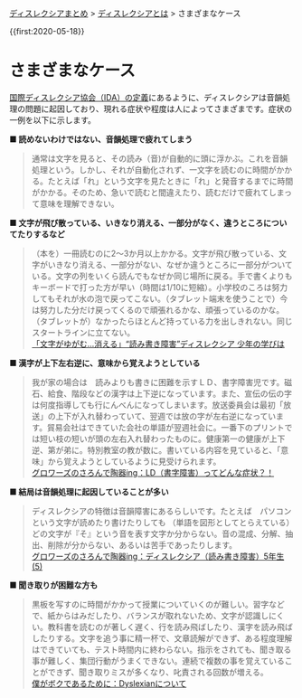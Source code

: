 <p class="breadcrumbs"><a href="../index.md">ディスレクシアまとめ</a> > <a href="index.md">ディスレクシアとは</a> > さまざまなケース

{{first:2020-05-18}}
# さまざまなケース
[国際ディスレクシア協会（IDA）の定義](./ida-definition.md)にあるように、ディスレクシアは音韻処理の問題に起因しており、現れる症状や程度は人によってさまざまです。症状の一例を以下に示します。


**■ 読めないわけではない、音韻処理で疲れてしまう**
> 通常は文字を見ると、その読み（音)が自動的に頭に浮かぶ。これを音韻処理という。しかし、それが自動化されず、一文字を読むのに時間がかかる。たとえば「れ」という文字を見たときに「れ」と発音するまでに時間がかかる。そのため、急いで読むと間違えたり、読むだけで疲れてしまって意味を理解できない。

**■ 文字が飛び散っている、いきなり消える、一部分がなく、違うところについてたりするなど**

>（本を）一冊読むのに2～3か月以上かかる。文字が飛び散っている、文字がいきなり消える、一部分がない、なぜか違うところに一部分がついている。文字の列をいくら読んでもなぜか同じ場所に戻る。手で書くよりもキーボードで打った方が早い（時間は1/10に短縮）。小学校のころは努力してもそれが水の泡で戻ってこない。（タブレット端末を使うことで）今は努力した分だけ戻ってくるので頑張れるかな、頑張っているのかな。（タブレットが）なかったらほとんど持っている力を出しきれない。同じスタートラインに立てない。  
>[「文字がゆがむ…消える」“読み書き障害”ディスレクシア 少年の学びは](https://note.com/news23/n/ndd69b5ccd3d4)

**■ 漢字が上下左右逆に、意味から覚えようとしている**

>我が家の場合は　読みよりも書きに困難を示すＬＤ、書字障害児です。磁石、給食、階段などの漢字は上下逆になっています。また、宣伝の伝の字は何度指導しても行にんべんになってしまいます。放送委員会は最初「放送」の上下が入れ替わっていて、翌週では放の字が左右逆になっています。貿易会社はできていた会社の単語が翌週社会に。一番下のプリントでは短い枝の短いが頭の左右入れ替わったものに。健康第一の健康が上下逆、第が弟に。特別教室の教が数に。書いている内容を見ていると、「意味」から覚えようとしているように見受けられます。  
>[グロワーズのさろんで陶器ing：LD（書字障害）ってどんな症状？！](https://plaza.rakuten.co.jp/growers/4010/)


**■ 結局は音韻処理に起因していることが多い**

>ディスレクシアの特徴は音韻障害にあるらしいです。たとえば　パソコンという文字が読めたり書けたりしても
（単語を図形としてとらえている）どの文字が『そ』という音を表す文字か分からない。音の混成、分解、抽出、削除が分からない、あるいは苦手であったりします。  
>[グロワーズのさろんで陶器ing：ディスレクシア（読み書き障害）5年生 (5)](https://plaza.rakuten.co.jp/growers/diary/201007230002/)


**■ 聞き取りが困難な方も**

>黒板を写すのに時間がかかって授業についていくのが難しい。習字などで、紙からはみだしたり、バランスが取れないため、文字が認識しにくい。教科書を読むのが著しく遅く、行を読み飛ばしたり、漢字を読み飛ばしたりする。文字を追う事に精一杯で、文章読解ができず、ある程度理解はできていても、テスト時間内に終わらない。指示をされても、聞き取る事が難しく、集団行動がうまくできない。連続で複数の事を覚えていることができず、聞き取りミスが多くなり、叱責される回数が増える。  
>[僕がボクであるために：Dyslexianについて](https://nagumo-akihiko.com/dyslexia/)  
